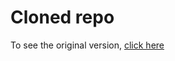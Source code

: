 # Cloned repo

To see the original version, [click here](https://github.com/The-Singularity-Research/linear_algebra_for_quantum_computing)
